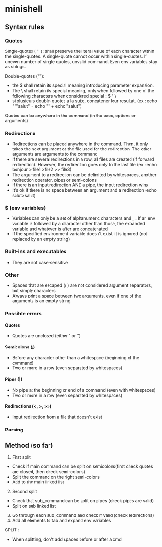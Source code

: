 # minishell

## Syntax rules

### Quotes

Single-quotes ( '' ):  shall preserve the literal value of each character within the single-quotes. A single-quote cannot occur within single-quotes. If uneven number of single quotes, unvalid command. Even env variables stay as strings.

Double-quotes (“”): 

- the $ shall retain its special meaning introducing parameter expansion.
- The \ shall retain its special meaning, only when followed by one of the following characters when considered special : $ “ \ 
- si plusieurs double-quotes a la suite, concatener leur resultat. (ex : echo """salut" = echo "" + echo "salut")

Quotes can be anywhere in the command (in the exec, options or arguments)

### Redirections

- Redirections can be placed anywhere in the command. Then, it only takes the next argument as the file used for the redirection.
The other arguments are arguments to the command
- If there are several redirections in a row, all files are created (if forward redirection). However, the redirection goes only to the last file
(ex : echo bonjour > file1 >file2 >> file3)
- The argument to a redirection can be delimited by whitespaces, another redirection operator, pipes or semi-colons
- If there is an input redirection AND a pipe, the input redirection wins
- It's ok if there is no space between an argument and a redirection (echo salut>salut)

### $ (env variables)

- Variables can only be a set of alphanumeric characters and _ . If an env variable is followed by a character other than those, the expanded variable
and whatever is after are concatenated
- If the specified environment variable doesn't exist, it is ignored (not replaced by an empty string)

### Built-ins and executables

- They are not case-sensitive

### Other

- Spaces that are escaped (\ ) are not considered argument separators, but simply characters
- Always print a space between two arguments, even if one of the arguments is an empty string

### Possible errors

#### Quotes

- Quotes are unclosed (either ' or ")

#### Semicolons (;)

- Before any character other than a whitespace (beginning of the command)
- Two or more in a row (even separated by whitespaces)

#### Pipes (|)

- No pipe at the beginning or end of a command (even with whitespaces)
- Two or more in a row (even separated by whitespaces)

#### Redirections (<, >, >>)

- Input redirection from a file that doesn't exist

### Parsing



## Method (so far)

1) First split
- Check if main command can be split on semicolons(first check quotes are closed, then check semi-colons)
- Split the command on the right semi-colons
- Add to the main linked list
2) Second split 
- Check that sub_command can be split on pipes (check pipes are valid)
- Split on sub linked list
3) Go through each sub_command and check if valid (check redirections)
4) Add all elements to tab and expand env variables

SPLIT :
- When splitting, don't add spaces before or after a cmd
